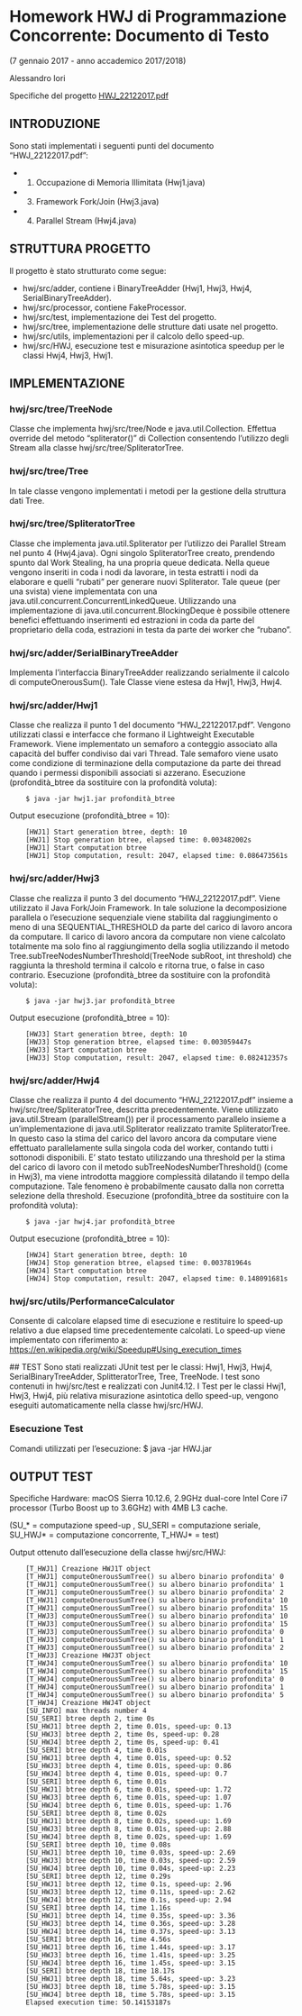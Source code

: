 # Homework HWJ di Programmazione Concorrente: Documento di Testo
(7 gennaio 2017 - anno accademico 2017/2018)

Alessandro Iori

Specifiche del progetto [HWJ_22122017.pdf](https://github.com/alessandroiori/concurrent-programming/blob/master/hwj/HWJ_22122017.pdf)

## INTRODUZIONE
Sono stati implementati i seguenti punti del documento “HWJ_22122017.pdf”:
- 1. Occupazione di Memoria Illimitata (Hwj1.java)
- 3. Framework Fork/Join (Hwj3.java)
- 4. Parallel Stream (Hwj4.java)


## STRUTTURA PROGETTO
Il progetto è stato strutturato come segue:
- hwj/src/adder, contiene i BinaryTreeAdder (Hwj1, Hwj3, Hwj4, SerialBinaryTreeAdder).
- hwj/src/processor, contiene FakeProcessor.
- hwj/src/test, implementazione dei Test del progetto.
- hwj/src/tree, implementazione delle strutture dati usate nel progetto.
- hwj/src/utils, implementazioni per il calcolo dello speed-up.
- hwj/src/HWJ, esecuzione test e misurazione asintotica speedup per le classi Hwj4, Hwj3, Hwj1.


## IMPLEMENTAZIONE

### hwj/src/tree/TreeNode
Classe che implementa hwj/src/tree/Node e java.util.Collection. Effettua override del metodo “spliterator()” di Collection consentendo l’utilizzo degli Stream alla classe hwj/src/tree/SpliteratorTree.

### hwj/src/tree/Tree
In tale classe vengono implementati i metodi per la gestione della struttura dati Tree.

### hwj/src/tree/SpliteratorTree
Classe che implementa java.util.Spliterator per l’utilizzo dei Parallel Stream nel punto 4 (Hwj4.java). Ogni singolo SpliteratorTree creato, prendendo spunto dal Work Stealing, ha una propria queue dedicata. Nella queue vengono inseriti in coda i nodi da lavorare, in testa estratti i nodi da elaborare e quelli “rubati” per generare nuovi Spliterator.
Tale queue (per una svista) viene implementata con una java.util.concurrent.ConcurrentLinkedQueue. Utilizzando una implementazione di java.util.concurrent.BlockingDeque è possibile ottenere benefici effettuando inserimenti ed estrazioni in coda da parte del proprietario della coda, estrazioni in testa da parte dei worker che “rubano”.

### hwj/src/adder/SerialBinaryTreeAdder
Implementa l’interfaccia BinaryTreeAdder realizzando serialmente il calcolo di computeOnerousSum(). Tale Classe viene estesa da Hwj1, Hwj3, Hwj4.

### hwj/src/adder/Hwj1
Classe che realizza il punto 1 del documento “HWJ_22122017.pdf”. Vengono utilizzati classi e interfacce che formano il Lightweight Executable Framework. Viene implementato un semaforo a conteggio associato alla capacità del buffer condiviso dai vari Thread. Tale semaforo viene usato come condizione di terminazione della computazione da parte dei thread quando i permessi disponibili associati si azzerano.
Esecuzione (profondità_btree da sostituire con la profondità voluta):
    
        $ java -jar hwj1.jar profondità_btree
        
Output esecuzione (profondità_btree = 10):

        [HWJ1] Start generation btree, depth: 10
        [HWJ1] Stop generation btree, elapsed time: 0.003482002s
        [HWJ1] Start computation btree
        [HWJ1] Stop computation, result: 2047, elapsed time: 0.086473561s

### hwj/src/adder/Hwj3
Classe che realizza il punto 3 del documento “HWJ_22122017.pdf”. Viene utilizzato il Java Fork/Join Framework. In tale soluzione la decomposizione parallela o l’esecuzione sequenziale viene stabilita dal raggiungimento o meno di una SEQUENTIAL_THRESHOLD da parte del carico di lavoro ancora da computare. Il carico di lavoro ancora da computare non viene calcolato totalmente ma solo fino al raggiungimento della soglia utilizzando il metodo Tree.subTreeNodesNumberThreshold(TreeNode subRoot, int threshold) che raggiunta la threshold termina il calcolo e ritorna true, o false in caso contrario.
Esecuzione (profondità_btree da sostituire con la profondità voluta):
        
        $ java -jar hwj3.jar profondità_btree
        
Output esecuzione (profondità_btree = 10):
        
        [HWJ3] Start generation btree, depth: 10
        [HWJ3] Stop generation btree, elapsed time: 0.003059447s
        [HWJ3] Start computation btree
        [HWJ3] Stop computation, result: 2047, elapsed time: 0.082412357s

### hwj/src/adder/Hwj4
Classe che realizza il punto 4 del documento “HWJ_22122017.pdf” insieme a hwj/src/tree/SpliteratorTree, descritta precedentemente. Viene utilizzato java.util.Stream (parallelStream()) per il processamento parallelo insieme a un’implementazione di java.util.Spliterator realizzato tramite SpliteratorTree. In questo caso la stima del carico del lavoro ancora da computare viene effettuato parallelamente sulla singola coda del worker, contando tutti i sottonodi disponibili. E’ stato testato utilizzando una threshold per la stima del carico di lavoro con il metodo subTreeNodesNumberThreshold() (come in Hwj3), ma viene introdotta maggiore complessità dilatando il tempo della computazione. Tale fenomeno è probabilmente causato dalla non corretta selezione della threshold.
Esecuzione (profondità_btree da sostituire con la profondità voluta):
        
        $ java -jar hwj4.jar profondità_btree
        
Output esecuzione (profondità_btree = 10):
        
        [HWJ4] Start generation btree, depth: 10
        [HWJ4] Stop generation btree, elapsed time: 0.003781964s
        [HWJ4] Start computation btree
        [HWJ4] Stop computation, result: 2047, elapsed time: 0.148091681s

### hwj/src/utils/PerformanceCalculator
Consente di calcolare elapsed time di esecuzione e restituire lo speed-up relativo a due elapsed time precedentemente calcolati. Lo speed-up viene implementato con riferimento a: https://en.wikipedia.org/wiki/Speedup#Using_execution_times


## TEST
Sono stati realizzati JUnit test per le classi: Hwj1, Hwj3, Hwj4, SerialBinaryTreeAdder, SplitteratorTree, Tree, TreeNode. I test sono contenuti in hwj/src/test e realizzati con Junit4.12.
I Test per le classi Hwj1, Hwj3, Hwj4, più relativa misurazione asintotica dello speed-up, vengono eseguiti automaticamente nella classe hwj/src/HWJ.

### Esecuzione Test
Comandi utilizzati per l’esecuzione: $ java -jar HWJ.jar

## OUTPUT TEST
Specifiche Hardware: macOS Sierra 10.12.6, 2.9GHz dual-core Intel Core i7 processor (Turbo Boost up to 3.6GHz) with 4MB L3 cache.

(SU_* = computazione speed-up , SU_SERI = computazione seriale,  SU_HWJ* = computazione concorrente, T_HWJ* = test)

Output ottenuto dall’esecuzione della classe hwj/src/HWJ:

        [T_HWJ1] Creazione HWJ1T object
        [T_HWJ1] computeOnerousSumTree() su albero binario profondita' 0
        [T_HWJ1] computeOnerousSumTree() su albero binario profondita' 1
        [T_HWJ1] computeOnerousSumTree() su albero binario profondita' 2
        [T_HWJ1] computeOnerousSumTree() su albero binario profondita' 10
        [T_HWJ1] computeOnerousSumTree() su albero binario profondita' 15
        [T_HWJ3] computeOnerousSumTree() su albero binario profondita' 10
        [T_HWJ3] computeOnerousSumTree() su albero binario profondita' 15
        [T_HWJ3] computeOnerousSumTree() su albero binario profondita' 0
        [T_HWJ3] computeOnerousSumTree() su albero binario profondita' 1
        [T_HWJ3] computeOnerousSumTree() su albero binario profondita' 2
        [T_HWJ3] Creazione HWJ3T object
        [T_HWJ4] computeOnerousSumTree() su albero binario profondita' 10
        [T_HWJ4] computeOnerousSumTree() su albero binario profondita' 15
        [T_HWJ4] computeOnerousSumTree() su albero binario profondita' 0
        [T_HWJ4] computeOnerousSumTree() su albero binario profondita' 1
        [T_HWJ4] computeOnerousSumTree() su albero binario profondita' 5
        [T_HWJ4] Creazione HWJ4T object
        [SU_INFO] max threads number 4
        [SU_SERI] btree depth 2, time 0s
        [SU_HWJ1] btree depth 2, time 0.01s, speed-up: 0.13
        [SU_HWJ3] btree depth 2, time 0s, speed-up: 0.28
        [SU_HWJ4] btree depth 2, time 0s, speed-up: 0.41
        [SU_SERI] btree depth 4, time 0.01s
        [SU_HWJ1] btree depth 4, time 0.01s, speed-up: 0.52
        [SU_HWJ3] btree depth 4, time 0.01s, speed-up: 0.86
        [SU_HWJ4] btree depth 4, time 0.01s, speed-up: 0.7
        [SU_SERI] btree depth 6, time 0.01s
        [SU_HWJ1] btree depth 6, time 0.01s, speed-up: 1.72
        [SU_HWJ3] btree depth 6, time 0.01s, speed-up: 1.07
        [SU_HWJ4] btree depth 6, time 0.01s, speed-up: 1.76
        [SU_SERI] btree depth 8, time 0.02s
        [SU_HWJ1] btree depth 8, time 0.02s, speed-up: 1.69
        [SU_HWJ3] btree depth 8, time 0.01s, speed-up: 2.88
        [SU_HWJ4] btree depth 8, time 0.02s, speed-up: 1.69
        [SU_SERI] btree depth 10, time 0.08s
        [SU_HWJ1] btree depth 10, time 0.03s, speed-up: 2.69
        [SU_HWJ3] btree depth 10, time 0.03s, speed-up: 2.59
        [SU_HWJ4] btree depth 10, time 0.04s, speed-up: 2.23
        [SU_SERI] btree depth 12, time 0.29s
        [SU_HWJ1] btree depth 12, time 0.1s, speed-up: 2.96
        [SU_HWJ3] btree depth 12, time 0.11s, speed-up: 2.62
        [SU_HWJ4] btree depth 12, time 0.1s, speed-up: 2.94
        [SU_SERI] btree depth 14, time 1.16s
        [SU_HWJ1] btree depth 14, time 0.35s, speed-up: 3.36
        [SU_HWJ3] btree depth 14, time 0.36s, speed-up: 3.28
        [SU_HWJ4] btree depth 14, time 0.37s, speed-up: 3.13
        [SU_SERI] btree depth 16, time 4.56s
        [SU_HWJ1] btree depth 16, time 1.44s, speed-up: 3.17
        [SU_HWJ3] btree depth 16, time 1.41s, speed-up: 3.25
        [SU_HWJ4] btree depth 16, time 1.45s, speed-up: 3.15
        [SU_SERI] btree depth 18, time 18.17s
        [SU_HWJ1] btree depth 18, time 5.64s, speed-up: 3.23
        [SU_HWJ3] btree depth 18, time 5.78s, speed-up: 3.15
        [SU_HWJ4] btree depth 18, time 5.78s, speed-up: 3.15
        Elapsed execution time: 50.14153187s



